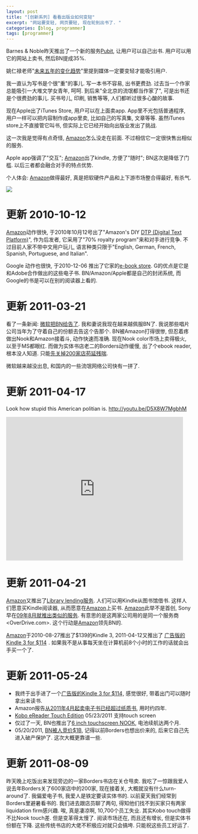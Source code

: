 ```yaml
---
layout: post
title: "[创新系列] 看看出版业如何变轻"
excerpt: "网站要变轻, 网页要轻, 现在轮到出书了. "
categories: [blog, programmer]
tags: [programmer]
---
```


Barnes & Noble昨天推出了一个新的服务[Pubit][], 让用户可以自己出书. 用户可以用它的网站上卖书, 然后BN提成35%. 

姚仁禄老师"[未来五年的变化趋势](./trend-of-future.html)"里提到媒体一定要变轻才能吸引用户. 

我一直认为写书是个很"重"的事儿. 写一本书不容易, 出书更费劲. 过去当一个作家总能吸引一大堆文学女青年, 呵呵. 到后来"全北京的流氓都当作家了", 可是出书还是个很费劲的事儿. 买书号儿, 印刷, 销售等等, 人们都听过很多心酸的故事. 

现在Apple出了iTunes Store, 用户可以在上面卖app. App里不光包括普通程序, 用户一样可以把内容制作成app里卖, 比如自己的写真集, 文章等等. 虽然iTunes store上不直接管它叫书, 但实际上它已经开始向出版业发出了挑战. 

这一次我是觉得有点奇怪, [Amazon][amazon]怎么没走在前面. 不过相信它一定很快售出相似的服务. 

Apple app强调了"交互"; [Amazon][amazon]出了kindle, 方便了"随时"; BN这次是降低了门槛. 以后三者都会融合对手的特点优势. 

个人体会: [Amazon][amazon]做得最好, 真是把软硬件产品和上下游市场整合得最好, 有杀气. 

<a href="http://www.amazon.com/gp/product/B005890G8Y/ref=as_li_ss_il?ie=UTF8&tag=c2-teckoo-content-20&linkCode=as2&camp=217145&creative=399373&creativeASIN=B005890G8Y"><img border="0" src="http://ws.assoc-amazon.com/widgets/q?_encoding=UTF8&Format=_SL160_&ASIN=B005890G8Y&MarketPlace=US&ID=AsinImage&WS=1&tag=c2-teckoo-content-20&ServiceVersion=20070822" ></a><img src="http://www.assoc-amazon.com/e/ir?t=c2-teckoo-content-20&l=as2&o=1&a=B005890G8Y&camp=217145&creative=399373" width="1" height="1" border="0" alt="" style="border:none !important; margin:0px !important;" />

更新 2010-10-12
=================
[Amazon][amazon]动作很快, 于2010年10月12号出了"Amazon's DIY [DTP (Digital Text Platform)](https://dtp.amazon.com/mn/signin)", 作为后发者, 它采用了"70% royalty program"来和对手进行竞争. 不过目前人家不带中文用户玩儿, 语言种类只限于"English, German, French, Spanish, Portuguese, and Italian". 

Google 动作也很快, 于2010-12-06 推出了它家的[e-book store][g-book]. G的优点是它是和Adobe合作做出的这些电子书. BN/Amazon/Apple都是自己的封闭系统, 而Google的书是可以在别的阅读器上看的.  


更新 2011-03-21
=================
看了一条新闻: [微软把BN给告了][MS-BN]. 我和妻说我现在越来越佩服BN了. 我说那些唱片公司当年为了守着自己的份额去告这个告那个. BN被Amazon打得很惨, 但忍着疼做出Nook和Amazon接着斗, 动作快速而准确. 现在Nook color市场上卖得极火, 以至于MS都眼红. 而做为实体书店老二的Borders动作缓慢, 出了个ebook reader, 根本没人知道. 只能[先关掉200家店苟延残喘][borders-close]. 

微软越来越没出息, 和国内的一些流氓网络公司快有一拼了. 

更新 2011-04-17
==================
Look how stupid this American politian is. <http://youtu.be/D5X8W7MgbhM> 


<iframe title="YouTube video player" width="480" height="390" src="http://www.youtube.com/embed/D5X8W7MgbhM" frameborder="0" allowfullscreen></iframe>


更新 2011-04-21
=================
[Amazon][amazon]又推出了[Library lending服务][amazon-elibrary].
人们可以用Kindle从图书馆借书. 这样人们愿意买Kindle阅读器,
从而愿意在[Amazon][amazon]上买书. [Amazon][amazon]此举不是首创, Sony早在[09年8月就推出类似的服务][sony-library]. 
有意思的是这两家公司用的是同一个服务商<OverDrive.com>.
这个行动是[Amazon][amazon]领先BN的. 

[Amazon][amazon]于2010-08-27推出了$139的Kindle 3, 2011-04-12又推出了
<a href="http://www.amazon.com/gp/product/B004HFS6Z0/ref=as_li_ss_tl?ie=UTF8&tag=c2-teckoo-content-20&linkCode=as2&camp=217145&creative=399349&creativeASIN=B004HFS6Z0">广告版的Kindle 3 for $114</a><img src="http://www.assoc-amazon.com/e/ir?t=&l=as2&o=1&a=B004HFS6Z0&camp=217145&creative=399349" width="1" height="1" border="0" alt="" style="border:none !important; margin:0px !important;" />
. 如果我不是从事每天坐在计算机前8个小时的工作的话就会出手买一个了.  

更新 2011-05-24
=================
 * 我终于出手进了一个<a href="http://www.amazon.com/gp/product/B004HFS6Z0/ref=as_li_ss_tl?ie=UTF8&tag=c2-teckoo-content-20&linkCode=as2&camp=217145&creative=399349&creativeASIN=B004HFS6Z0">广告版的Kindle 3 for $114</a><img src="http://www.assoc-amazon.com/e/ir?t=&l=as2&o=1&a=B004HFS6Z0&camp=217145&creative=399349" width="1" height="1" border="0" alt="" style="border:none !important; margin:0px !important;" />, 感觉很好, 带着出门可以随时拿出来读书. 
 * Amazon报告[从2011年4月起卖电子书已经超过纸质书](http://news.yahoo.com/s/yblog_technews/20110519/tc_yblog_technews/amazon-sells-more-ebooks-than-print-books-for-the-first-time), 用时约四年.
 * [Kobo eReader Touch Edition](http://www.digitaltrends.com/gadgets/kobo-ereader-touch-edition-adds-page-turns-virtual-keyboard/) 05/23/2011 支持touch screen
 * 仅过了一天, BN也推出了[6 inch touchscreen NOOK](http://m.zdnet.com/blog/gadgetreviews/with-barnes-nobles-newest-nook-revealed-does-the-kobo-stand-a-chance/24994), 电池续航达两个月. 
 * 05/20/2011, [BN被人竞价$1B](http://abcnews.go.com/Business/wireStory?id=13645870), 记得以前Borders也想出价来的, 后来它自己先进入破产保护了. 这次大概更靠谱一些. 

更新 2011-08-09
=================
昨天晚上吃饭出来发现旁边的一家Borders书店在关仓甩卖. 我吃了一惊跟我爱人说去年Borders关了600家店中的200家, 现在接着关, 大概就没有什么turn-around了. 
我偏爱电子书, 我爱人是铁定要读实体书的. 以前夏天我们经常到Borders里避暑看书的. 
我们进去跟店员聊了两句, 得知他们找不到买家只有两家liquidation firm感兴趣. 
唉, 真是凄凉啊, 10,700个员工失业. 其实Kobo touch做得不比Nook touch差. 但是变革得太慢了. 阅读市场还在, 而且还有增长, 但是实体书份额在下降. 这些传统书店的大佬不积极应对就只会搞垮. 只能祝这些员工好运了.   

[g-book]: http://books.google.com/ebooks
[Pubit]: http://pubit.barnesandnoble.com/
[MS-BN]: tech.fortune.cnn.com/2011/03/21/microsoft-sues-barnes-noble/
[borders-close]: http://online.wsj.com/article/SB10001424052748703373404576147922340434998.html
[amazon-elibrary]: http://news.morningstar.com/all/business-wire/20110420005787/amazon-to-launch-library-lending-for-kindle-books.aspx
[sony-library]: http://news.sel.sony.com/en/press_room/consumer/computer_peripheral/e_book/release/41492.html
[amazon]: http://www.amazon.com/gp/product/B005890G8Y/ref=as_li_ss_tl?ie=UTF8&tag=c2-teckoo-content-20&linkCode=as2&camp=217145&creative=399373&creativeASIN=B005890G8Y

